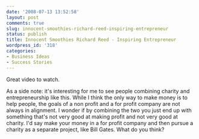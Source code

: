 ```yaml
---
date: '2008-07-13 13:52:58'
layout: post
comments: true
slug: innocent-smoothies-richard-reed-inspiring-entrepreneur
status: publish
title: Innocent Smoothies Richard Reed - Inspiring Entrepreneur
wordpress_id: '318'
categories:
- Business Ideas
- Success Stories
---
```


Great video to watch.

As a side note: it's interesting for me to see people combining charity and entrepreneurship like this.  While I think the only way to make money is to help people, the goals of a non profit and a for profit company are not always in alignment.  I wonder if by combining the two you just end up with something that's not very good at making profit and not very good at charity.  I'd say make your money in a for profit company and then pursue a charity as a separate project, like Bill Gates.  What do you think?


